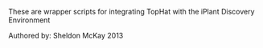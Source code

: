 These are wrapper scripts for integrating TopHat  with the iPlant Discovery Environment

Authored by: Sheldon McKay 2013

